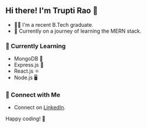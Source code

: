 ## Hi there! I'm Trupti Rao 👋

- 👩‍🎓 I'm a recent B.Tech graduate.
- 🚀 Currently on a journey of learning the MERN stack.
  
### 🌱 Currently Learning

- MongoDB 🍃
- Express.js 🚂
- React.js ⚛️
- Node.js 🖥️

### 🤝 Connect with Me

- Connect on [LinkedIn]([your-linkedin-profile](https://www.linkedin.com/in/triptidrao/)).

  
Happy coding! 🎉
